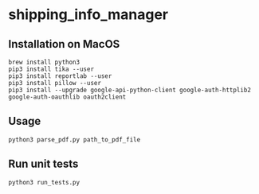 # shipping_info_manager

## Installation on MacOS

```
brew install python3
pip3 install tika --user
pip3 install reportlab --user
pip3 install pillow --user
pip3 install --upgrade google-api-python-client google-auth-httplib2 google-auth-oauthlib oauth2client
```



## Usage

```
python3 parse_pdf.py path_to_pdf_file
```


## Run unit tests

```
python3 run_tests.py
```


